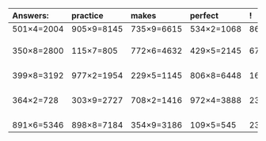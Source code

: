 | Answers: | practice | makes | perfect | ! |
| :--- | :--- | :--- | :--- | :--- |
| 501×4=2004 | 905×9=8145 | 735×9=6615 | 534×2=1068 | 869×9=7821 | 
|   |   |   |   |   | 
|   |   |   |   |   | 
|   |   |   |   |   | 
| 350×8=2800 | 115×7=805 | 772×6=4632 | 429×5=2145 | 674×5=3370 | 
|   |   |   |   |   | 
|   |   |   |   |   | 
|   |   |   |   |   | 
|   |   |   |   |   | 
| 399×8=3192 | 977×2=1954 | 229×5=1145 | 806×8=6448 | 167×5=835 | 
|   |   |   |   |   | 
|   |   |   |   |   | 
|   |   |   |   |   | 
|   |   |   |   |   | 
| 364×2=728 | 303×9=2727 | 708×2=1416 | 972×4=3888 | 236×9=2124 | 
|   |   |   |   |   | 
|   |   |   |   |   | 
|   |   |   |   |   | 
|   |   |   |   |   | 
| 891×6=5346 | 898×8=7184 | 354×9=3186 | 109×5=545 | 238×7=1666 | 
